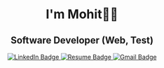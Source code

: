 <h1 align = "center">I'm Mohit👋🏼</h1>
<h2 align="center"> Software Developer (Web, Test) </h2>
<div align="center">
  <a href="https://www.linkedin.com/in/mlohani2/">
    <img src="https://img.shields.io/badge/LinkedIn-blue?style=for-the-badge&logo=linkedin&logoColor=white" alt="LinkedIn Badge"/>
  </a>
  <a href="https://lohani-mohit.github.io/my-site/">
    <img src="https://img.shields.io/badge/about-me-black?style=for-the-badge&logo=indeed&logoColor=white" alt="Resume Badge"/>
  </a>
	 <a href="mailto:mohit.lohanivk@gmail.com">
    <img src="https://img.shields.io/badge/contact%20me-blue?style=for-the-badge&logo=gmail&logoColor=white" alt="Gmail Badge"/>
  </a>
</div>


